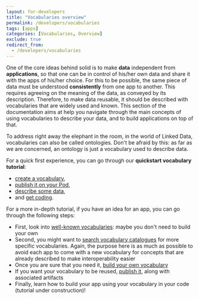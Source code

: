 ```yaml
---
layout: for-developers
title: "Vocabularies overview"
permalink: /developers/vocabularies
tags: [apps]
categories: [Vocabularies, Overview]
exclude: true
redirect_from:
  - /developers/vocabularies
---
```


One of the core ideas behind solid is to make __data__ independent from __applications__, so that one can be in control of his/her own data and share it with the apps of his/her choice. For this to be possible, the same piece of data must be understood __consistently__ from one app to another. This requires agreeing on the meaning of the data, as conveyed by its description. Therefore, to make data reusable, it should be described with vocabularies that are widely used and known. This section of the documentation aims at help you navigate through the main concepts of using vocabularies to describe your data, and to build applications on top of that.

To address right away the elephant in the room, in the world of Linked Data, vocabularies can also be called ontologies. Don't be afraid by this: as far as we are concerned, an ontology is just a vocabulary used to describe data.

For a quick first experience, you can go through our __quickstart vocabulary tutorial__: 
- [create a vocabulary](/developers/vocabularies/create/quickstart), 
- [publish it on your Pod](/developers/vocabularies/publish/quickstart),
- [describe some data](/developers/vocabularies/use/quickstart),
- and [get coding](/developers/vocabularies/code/quickstart).

For a more in-depth tutorial, if you have an idea for an app, you can go through the following steps:
- First, look into [well-known vocabularies](/developers/vocabularies/well-known): maybe you don't need to build your own
- Second, you might want to [search vocabulary catalogues](/developers/vocabularies/discover) for more specific vocabularies. Again, the purpose here is as much as possible to avoid each app to come with a new vocabulary for concepts that are already described to make interoperability easier
- Once you are sure that you need it, [build your own vocabulary](/developers/vocabularies/create)
- If you want your vocabulary to be reused, [publish it](/developers/vocabularies/publish), along with associated artifacts
- Finally, learn how to build your app using your vocabulary in your code (tutorial under construction)!
